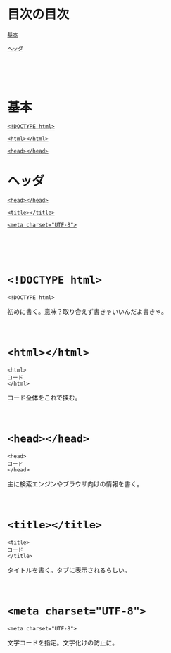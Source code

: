 # 目次の目次

[`基本`](#anchor0000)</p>
[`ヘッダ`](#anchor0001)</p>

<br>
<br>
<br>

<a id="anchor0000"></a>
# 基本
[`<!DOCTYPE html>`](#anchor0100)</p>
[`<html></html>`](#anchor0101)</p>
[`<head></head>`](#anchor0200)</p>


<a id="anchor0001"></a>
# ヘッダ
[`<head></head>`](#anchor0200)</p>
[`<title></title>`](#anchor0201)</p>
[`<meta charset="UTF-8">`](#anchor0202)</p>


<br>
<br>
<br>

<a id="anchor0100"></a>
# `<!DOCTYPE html>`

```
<!DOCTYPE html>
```

初めに書く。意味？取り合えず書きゃいいんだよ書きゃ。

<br>

<a id="anchor0101"></a>
# `<html></html>`



```
<html>
コード
</html>
```

コード全体をこれで挟む。

<br>

<a id="anchor0200"></a>
# `<head></head>`

```
<head>
コード
</head>
```

主に検索エンジンやブラウザ向けの情報を書く。

<br>

<a id="anchor0201"></a>
# `<title></title>`

```
<title>
コード
</title>
```

タイトルを書く。タブに表示されるらしい。

<br>

<a id="anchor0202"></a>
# `<meta charset="UTF-8">`

```
<meta charset="UTF-8">
```

文字コードを指定。文字化けの防止に。

<br>